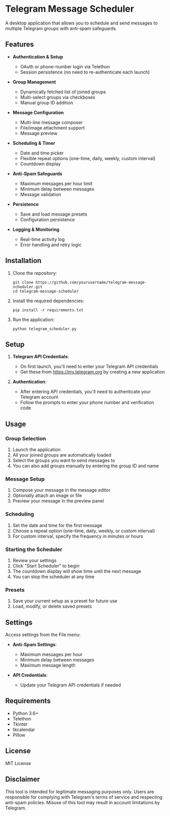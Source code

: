 # Telegram Message Scheduler

A desktop application that allows you to schedule and send messages to multiple Telegram groups with anti-spam safeguards.

## Features

- **Authentication & Setup**
  - OAuth or phone-number login via Telethon
  - Session persistence (no need to re-authenticate each launch)

- **Group Management**
  - Dynamically fetched list of joined groups
  - Multi-select groups via checkboxes
  - Manual group ID addition

- **Message Configuration**
  - Multi-line message composer
  - File/image attachment support
  - Message preview

- **Scheduling & Timer**
  - Date and time picker
  - Flexible repeat options (one-time, daily, weekly, custom interval)
  - Countdown display

- **Anti-Spam Safeguards**
  - Maximum messages per hour limit
  - Minimum delay between messages
  - Message validation

- **Persistence**
  - Save and load message presets
  - Configuration persistence

- **Logging & Monitoring**
  - Real-time activity log
  - Error handling and retry logic

## Installation

1. Clone the repository:
   ```
   git clone https://github.com/yourusername/telegram-message-scheduler.git
   cd telegram-message-scheduler
   ```

2. Install the required dependencies:
   ```
   pip install -r requirements.txt
   ```

3. Run the application:
   ```
   python telegram_scheduler.py
   ```

## Setup

1. **Telegram API Credentials**:
   - On first launch, you'll need to enter your Telegram API credentials
   - Get these from https://my.telegram.org by creating a new application

2. **Authentication**:
   - After entering API credentials, you'll need to authenticate your Telegram account
   - Follow the prompts to enter your phone number and verification code

## Usage

### Group Selection
1. Launch the application
2. All your joined groups are automatically loaded
3. Select the groups you want to send messages to
4. You can also add groups manually by entering the group ID and name

### Message Setup
1. Compose your message in the message editor
2. Optionally attach an image or file
3. Preview your message in the preview panel

### Scheduling
1. Set the date and time for the first message
2. Choose a repeat option (one-time, daily, weekly, or custom interval)
3. For custom interval, specify the frequency in minutes or hours

### Starting the Scheduler
1. Review your settings
2. Click "Start Scheduler" to begin
3. The countdown display will show time until the next message
4. You can stop the scheduler at any time

### Presets
1. Save your current setup as a preset for future use
2. Load, modify, or delete saved presets

## Settings

Access settings from the File menu:

- **Anti-Spam Settings**:
  - Maximum messages per hour
  - Minimum delay between messages
  - Maximum message length

- **API Credentials**:
  - Update your Telegram API credentials if needed

## Requirements

- Python 3.6+
- Telethon
- Tkinter
- tkcalendar
- Pillow

## License

MIT License

## Disclaimer

This tool is intended for legitimate messaging purposes only. Users are responsible for complying with Telegram's terms of service and respecting anti-spam policies. Misuse of this tool may result in account limitations by Telegram.
